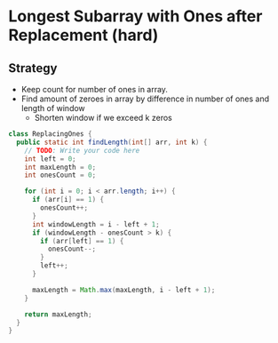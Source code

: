 # Longest Subarray with Ones after Replacement (hard)

## Strategy

* Keep count for number of ones in array.
* Find amount of zeroes in array by difference in number of ones and length of window
  * Shorten window if we exceed k zeros

```java
class ReplacingOnes {
  public static int findLength(int[] arr, int k) {
    // TODO: Write your code here
    int left = 0;
    int maxLength = 0;
    int onesCount = 0;

    for (int i = 0; i < arr.length; i++) {
      if (arr[i] == 1) {
        onesCount++;
      }
      int windowLength = i - left + 1;
      if (windowLength - onesCount > k) {
        if (arr[left] == 1) {
          onesCount--;
        }
        left++;
      }

      maxLength = Math.max(maxLength, i - left + 1);
    }

    return maxLength;
  }
}

```
